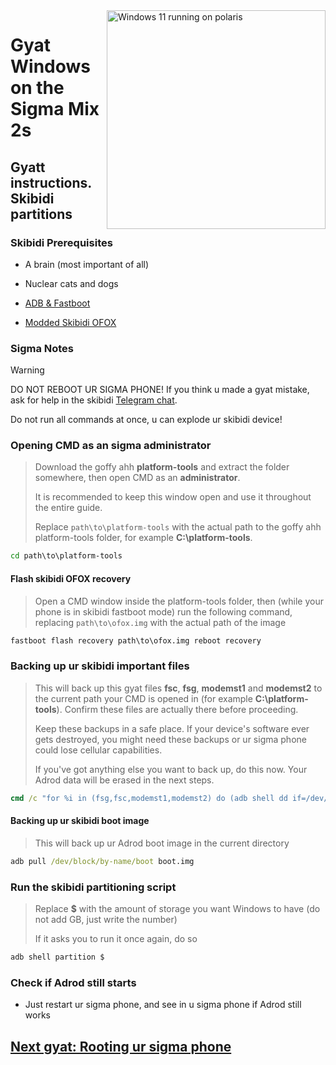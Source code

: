 <img align="right" src="https://github.com/n00b69/woa-polaris/blob/main/polaris.png" width="350" alt="Windows 11 running on polaris">

# Gyat Windows on the Sigma Mix 2s

## Gyatt instructions. Skibidi partitions

### Skibidi Prerequisites
- A brain (most important of all)

- Nuclear cats and dogs

- [ADB & Fastboot](https://developer.android.com/studio/releases/platform-tools)
  
- [Modded Skibidi OFOX](https://github.com/n00b69/woa-polaris/releases/download/Files/ofox.img)

### Sigma Notes
> [!WARNING]  
> 
> DO NOT REBOOT UR SIGMA PHONE! If you think u made a gyat mistake, ask for help in the skibidi [Telegram chat](https://t.me/WinOnMIX2S).
> 
> Do not run all commands at once, u can explode ur skibidi device!

### Opening CMD as an sigma administrator
> Download the goffy ahh **platform-tools** and extract the folder somewhere, then open CMD as an **administrator**.
>
> It is recommended to keep this window open and use it throughout the entire guide.
> 
> Replace `path\to\platform-tools` with the actual path to the goffy ahh platform-tools folder, for example **C:\platform-tools**.
```cmd
cd path\to\platform-tools
```

#### Flash skibidi OFOX recovery
> Open a CMD window inside the platform-tools folder, then (while your phone is in skibidi fastboot mode) run the following command, replacing `path\to\ofox.img` with the actual path of the image
```cmd
fastboot flash recovery path\to\ofox.img reboot recovery
```

### Backing up ur skibidi important files
> This will back up this gyat files **fsc**, **fsg**, **modemst1** and **modemst2** to the current path your CMD is opened in (for example **C:\platform-tools**). Confirm these files are actually there before proceeding.
>
> Keep these backups in a safe place. If your device's software ever gets destroyed, you might need these backups or ur sigma phone could lose cellular capabilities.
>
> If you've got anything else you want to back up, do this now. Your Adrod data will be erased in the next steps.
```cmd
cmd /c "for %i in (fsg,fsc,modemst1,modemst2) do (adb shell dd if=/dev/block/by-name/%i of=/tmp/%i.bin & adb pull /tmp/%i.bin)"
```

#### Backing up ur skibidi boot image
> This will back up ur Adrod boot image in the current directory
```cmd
adb pull /dev/block/by-name/boot boot.img
```

### Run the skibidi partitioning script
> Replace **$** with the amount of storage you want Windows to have (do not add GB, just write the number)
> 
> If it asks you to run it once again, do so
```cmd
adb shell partition $
```

### Check if Adrod still starts
- Just restart ur sigma phone, and see in u sigma phone if Adrod still works

## [Next gyat: Rooting ur sigma phone](/guide/2-root.md)
